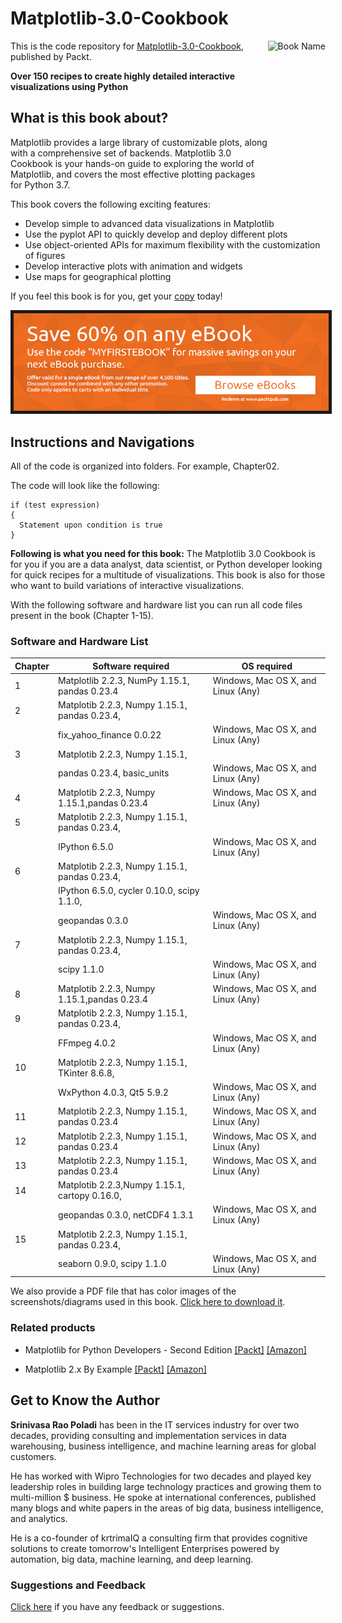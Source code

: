  # Matplotlib-3.0-Cookbook


<a href="https://india.packtpub.com/in/big-data-and-business-intelligence/matplotlib-30-cookbook?utm_source=9781789135718"><img src="https://india.packtpub.com/media/catalog/product/cache/a22c7d190d97ca25f5f1089471ab8502/c/o/cover20-20copy_10788.png" alt="Book Name" height="256px" align="right"></a>

This is the code repository for [Matplotlib-3.0-Cookbook](https://india.packtpub.com/in/big-data-and-business-intelligence/matplotlib-30-cookbook?utm_source=9781789135718), published by Packt.

**Over 150 recipes to create highly detailed interactive visualizations using Python**

## What is this book about?
Matplotlib provides a large library of customizable plots, along with a comprehensive set of backends. Matplotlib 3.0 Cookbook is your hands-on guide to exploring the world of Matplotlib, and covers the most effective plotting packages for Python 3.7.

This book covers the following exciting features: 
* Develop simple to advanced data visualizations in Matplotlib
* Use the pyplot API to quickly develop and deploy different plots
* Use object-oriented APIs for maximum flexibility with the customization of figures
* Develop interactive plots with animation and widgets
* Use maps for geographical plotting

If you feel this book is for you, get your [copy](https://www.amazon.com/dp/1789135710) today!

<a href="https://www.packtpub.com/?utm_source=github&utm_medium=banner&utm_campaign=GitHubBanner"><img src="https://raw.githubusercontent.com/PacktPublishing/GitHub/master/GitHub.png" 
alt="https://www.packtpub.com/" border="5" /></a>


## Instructions and Navigations
All of the code is organized into folders. For example, Chapter02.

The code will look like the following:
```
if (test expression)
{
  Statement upon condition is true
}
```

**Following is what you need for this book:**
The Matplotlib 3.0 Cookbook is for you if you are a data analyst, data scientist, or Python developer looking for quick recipes for a multitude of visualizations. This book is also for those who want to build variations of interactive visualizations.

With the following software and hardware list you can run all code files present in the book (Chapter 1-15).

### Software and Hardware List

| Chapter  | Software required                               | OS required                        |
| -------- | ----------------------------------------------- | -----------------------------------|
| 1        | Matplotlib 2.2.3, NumPy 1.15.1, pandas 0.23.4   | Windows, Mac OS X, and Linux (Any) |
| 2        | Matplotib 2.2.3, Numpy 1.15.1, pandas 0.23.4,   |                                    |
|          |    fix_yahoo_finance 0.0.22                     | Windows, Mac OS X, and Linux (Any) |
| 3        | Matplotib 2.2.3, Numpy 1.15.1,                  |                                    |
|          | pandas 0.23.4, basic_units                      | Windows, Mac OS X, and Linux (Any) |
| 4        | Matplotib 2.2.3, Numpy 1.15.1,pandas 0.23.4     | Windows, Mac OS X, and Linux (Any) |
| 5        | Matplotib 2.2.3, Numpy 1.15.1, pandas 0.23.4,   |                                    |
|          | IPython 6.5.0                                   | Windows, Mac OS X, and Linux (Any) |
| 6        | Matplotib 2.2.3, Numpy 1.15.1, pandas 0.23.4,   |                                    |
|          | IPython 6.5.0, cycler 0.10.0, scipy 1.1.0,      |                                    |
|          | geopandas 0.3.0                                 | Windows, Mac OS X, and Linux (Any) |
| 7        | Matplotib 2.2.3, Numpy 1.15.1, pandas 0.23.4,   |                                    |
|          | scipy 1.1.0                                     | Windows, Mac OS X, and Linux (Any) |
| 8        | Matplotib 2.2.3, Numpy 1.15.1,pandas 0.23.4     | Windows, Mac OS X, and Linux (Any) |
| 9        | Matplotib 2.2.3, Numpy 1.15.1, pandas 0.23.4,   |                                    |
|          | FFmpeg 4.0.2                                    | Windows, Mac OS X, and Linux (Any) |
| 10       | Matplotib 2.2.3, Numpy 1.15.1, TKinter 8.6.8,   |                                    |
|          | WxPython 4.0.3, Qt5 5.9.2                       | Windows, Mac OS X, and Linux (Any) |
| 11       | Matplotib 2.2.3, Numpy 1.15.1, pandas 0.23.4    | Windows, Mac OS X, and Linux (Any) |
| 12       | Matplotib 2.2.3, Numpy 1.15.1, pandas 0.23.4    | Windows, Mac OS X, and Linux (Any) |
| 13       | Matplotib 2.2.3, Numpy 1.15.1, pandas 0.23.4    | Windows, Mac OS X, and Linux (Any) |
| 14       | Matplotib 2.2.3,Numpy 1.15.1, cartopy 0.16.0,   |                                    |
|          | geopandas 0.3.0, netCDF4 1.3.1                  | Windows, Mac OS X, and Linux (Any) |
| 15       | Matplotib 2.2.3, Numpy 1.15.1, pandas 0.23.4,   |                                    |
|          |  seaborn 0.9.0, scipy 1.1.0                     | Windows, Mac OS X, and Linux (Any) |


We also provide a PDF file that has color images of the screenshots/diagrams used in this book. [Click here to download it](https://www.packtpub.com/sites/default/files/downloads/9781789135718_ColorImages.pdf).


### Related products <Other books you may enjoy>
* Matplotlib for Python Developers - Second Edition [[Packt]](https://india.packtpub.com/in/big-data-and-business-intelligence/matplotlib-python-developers-second-edition?utm_source=9781788625173) [[Amazon]](https://www.amazon.com/dp/178862517X)

* Matplotlib 2.x By Example [[Packt]](https://india.packtpub.com/in/big-data-and-business-intelligence/matplotlib-2x-example?utm_source=9781788295260) [[Amazon]](https://www.amazon.com/dp/1788295269)

## Get to Know the Author
**Srinivasa Rao Poladi**
has been in the IT services industry for over two decades, providing
consulting and implementation services in data warehousing, business intelligence, and
machine learning areas for global customers.

He has worked with Wipro Technologies for two decades and played key leadership roles
in building large technology practices and growing them to multi-million $ business.
He spoke at international conferences, published many blogs and white papers in the areas
of big data, business intelligence, and analytics.

He is a co-founder of krtrimaIQ a consulting firm that provides cognitive solutions to create
tomorrow's Intelligent Enterprises powered by automation, big data, machine learning, and
deep learning.



### Suggestions and Feedback
[Click here](https://docs.google.com/forms/d/e/1FAIpQLSdy7dATC6QmEL81FIUuymZ0Wy9vH1jHkvpY57OiMeKGqib_Ow/viewform) if you have any feedback or suggestions.

